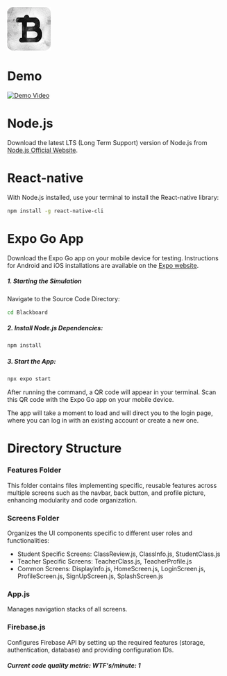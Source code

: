 <img src="Blackboard/assets/full_logo.jpg" alt="Example Image" width="100">

# Demo 

[![Demo Video](https://img.youtube.com/vi/ITTPUm1-Wlc/0.jpg)](https://www.youtube.com/watch?v=ITTPUm1-Wlc)

# Node.js
Download the latest LTS (Long Term Support) version of Node.js from [Node.js Official Website](https://nodejs.org/en).

# React-native
With Node.js installed, use your terminal to install the React-native library:

```bash
npm install -g react-native-cli
```

# Expo Go App
Download the Expo Go app on your mobile device for testing. Instructions for Android and iOS installations are available on the [Expo website](https://expo.dev/go).

##### 1. Starting the Simulation
Navigate to the Source Code Directory:

```bash
cd Blackboard
```

##### 2. Install Node.js Dependencies:

```bash
npm install
```
##### 3. Start the App:

```bash
npx expo start
```

After running the command, a QR code will appear in your terminal. Scan this QR code with the Expo Go app on your mobile device.

The app will take a moment to load and will direct you to the login page, where you can log in with an existing account or create a new one.

# Directory Structure
### Features Folder
This folder contains files implementing specific, reusable features across multiple screens such as the navbar, back button, and profile picture, enhancing modularity and code organization.

### Screens Folder
Organizes the UI components specific to different user roles and functionalities:

- Student Specific Screens: ClassReview.js, ClassInfo.js, StudentClass.js
- Teacher Specific Screens: TeacherClass.js, TeacherProfile.js
- Common Screens: DisplayInfo.js, HomeScreen.js, LoginScreen.js, ProfileScreen.js, SignUpScreen.js, SplashScreen.js

### App.js
Manages navigation stacks of all screens.

### Firebase.js
Configures Firebase API by setting up the required features (storage, authentication, database) and providing configuration IDs.

##### Current code quality metric: WTF's/minute: 1
